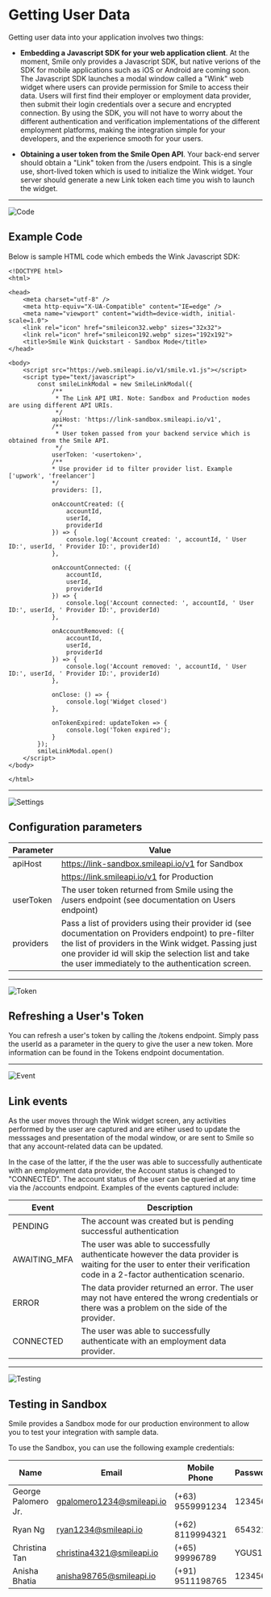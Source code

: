 # Getting User Data 

Getting user data into your application involves two things:

 - **Embedding a Javascript SDK for your web application client**. At the moment, Smile only provides a Javascript SDK, but native verions of the SDK for mobile applications such as iOS or Android are coming soon. The Javascript SDK launches a modal window called a "Wink" web widget where users can provide permission for Smile to access their data. Users will first find their employer or employment data provider, then submit their login credentials over a secure and encrypted connection. By using the SDK, you will not have to worry about the different authentication and verification implementations of the different employment platforms, making the integration simple for your developers, and the experience smooth for your users. 

 - **Obtaining a user token from the Smile Open API**. Your back-end server should obtain a "Link" token  from the /users endpoint. This is a single use, short-lived token which is used to initialize the Wink widget. Your server should generate a new Link token each time you wish to launch the widget.

---
<!-- focus: false -->
![Code](https://img.icons8.com/ios/50/000000/code.png)

## Example Code
Below is sample HTML code which embeds the Wink Javascript SDK:

```
<!DOCTYPE html>
<html>

<head>
    <meta charset="utf-8" />
    <meta http-equiv="X-UA-Compatible" content="IE=edge" />
    <meta name="viewport" content="width=device-width, initial-scale=1.0">
    <link rel="icon" href="smileicon32.webp" sizes="32x32">
    <link rel="icon" href="smileicon192.webp" sizes="192x192">
    <title>Smile Wink Quickstart - Sandbox Mode</title>
</head>

<body>
    <script src="https://web.smileapi.io/v1/smile.v1.js"></script>
    <script type="text/javascript">
        const smileLinkModal = new SmileLinkModal({
            /**
             * The Link API URI. Note: Sandbox and Production modes are using different API URIs.
             */
            apiHost: 'https://link-sandbox.smileapi.io/v1',
            /**
             * User token passed from your backend service which is obtained from the Smile API.
             */
            userToken: '<usertoken>',
            /**
            * Use provider id to filter provider list. Example ['upwork', 'freelancer']
            */
            providers: [],

            onAccountCreated: ({
                accountId,
                userId,
                providerId
            }) => {
                console.log('Account created: ', accountId, ' User ID:', userId, ' Provider ID:', providerId)
            },

            onAccountConnected: ({
                accountId,
                userId,
                providerId
            }) => {
                console.log('Account connected: ', accountId, ' User ID:', userId, ' Provider ID:', providerId)
            },

            onAccountRemoved: ({
                accountId,
                userId,
                providerId
            }) => {
                console.log('Account removed: ', accountId, ' User ID:', userId, ' Provider ID:', providerId)
            },

            onClose: () => {
                console.log('Widget closed')
            },

            onTokenExpired: updateToken => {
                console.log('Token expired');
            }
        });
        smileLinkModal.open()
    </script>
</body>

</html>

```
---
<!-- focus: false -->
![Settings](https://img.icons8.com/material-outlined/60/000000/settings-3--v1.png)

## Configuration parameters

| Parameter |Value |
|----------|---------|
| apiHost | https://link-sandbox.smileapi.io/v1 for Sandbox |
|         | https://link.smileapi.io/v1 for Production |
| userToken | The user token returned from Smile using the /users endpoint (see documentation on Users endpoint) |
| providers | Pass a list of providers using their provider id (see documentation on Providers endpoint) to pre-filter the list of providers in the Wink widget. Passing just one provider id will skip the selection list and take the user immediately to the authentication screen. |

---
<!-- focus: false -->
![Token](https://img.icons8.com/ios/50/000000/sms-token.png)

## Refreshing a User's Token
You can refresh a user's token by calling the /tokens endpoint. Simply pass the userId as a parameter in the query to give the user a new token. More information can be found in the Tokens endpoint documentation.

---
<!-- focus: false -->
![Event](https://img.icons8.com/ios/50/000000/important-event.png)

## Link events 
As the user moves through the Wink widget screen, any activities performed by the user are captured and are etiher used to update the messsages and presentation of the modal window, or are sent to Smile so that any account-related data can be updated. 

In the case of the latter, if the the user was able to successfully authenticate with an employment data provider, the Account status is changed to "CONNECTED". The account status of the user can be queried at any time via the /accounts endpoint. Examples of the events captured include:

| Event |Description |
|----------|---------|
| PENDING | The account was created but is pending successful authentication |
| AWAITING_MFA | The user was able to successfully authenticate however the data provider is waiting for the user to enter their verification code in a 2-factor authentication scenario. |
| ERROR | The data provider returned an error. The user may not have entered the wrong credentials or there was a problem on the side of the provider. |
| CONNECTED | The user was able to successfully authenticate with an employment data provider. |


---
<!-- focus: false -->
![Testing](https://img.icons8.com/material-outlined/50/000000/test-tube.png)

## Testing in Sandbox

Smile provides a Sandbox mode for our production environment to allow you to test your integration with sample data.

To use the Sandbox, you can use the following example credentials:

| Name | Email | Mobile Phone | Password | Verification Code |
|---|---|---|---|---|
| George Palomero Jr. | gpalomero1234@smileapi.io | (+63) 9559991234 | 123456 | 1234|
| Ryan Ng | ryan1234@smileapi.io |  (+62) 8119994321 | 654321 | 1234 |
| Christina Tan | christina4321@smileapi.io |  (+65) 99996789 | YGUS1 | 1234 |
| Anisha Bhatia | anisha98765@smileapi.io |  (+91) 9511198765 | 123456 | 1234 |